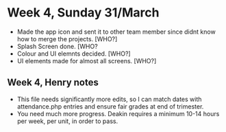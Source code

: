 # Week 4, Sunday 31/March
- Made the app icon and sent it to other team member since didnt know how to merge the projects. [WHO?]
- Splash Screen done. [WHO?
- Colour and UI elemnts decided. [WHO?]
- UI elements made for almost all screens. [WHO?]

## Week 4, Henry notes
- This file needs significantly more edits, so I can match dates with attendance.php entries and ensure fair grades at end of trimester.
- You need much more progress. Deakin requires a minimum 10-14 hours per week, per unit, in order to pass.


